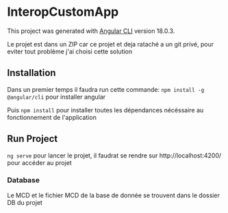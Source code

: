 # InteropCustomApp

This project was generated with [Angular CLI](https://github.com/angular/angular-cli) version 18.0.3.

Le projet est dans un ZIP car ce projet et deja rataché a un git privé, pour eviter tout problème j'ai choisi cette solution

## Installation

Dans un premier temps il faudra run cette commande: `npm install -g @angular/cli` pour installer angular

Puis `npm install` pour installer toutes les dépendances nécéssaire au fonctionnement de l'application

## Run Project

`ng serve` pour lancer le projet, il faudrat se rendre sur http://localhost:4200/ pour accéder au projet


### Database

Le MCD et le fichier MCD de la base de donnée se trouvent dans le dossier DB du projet
